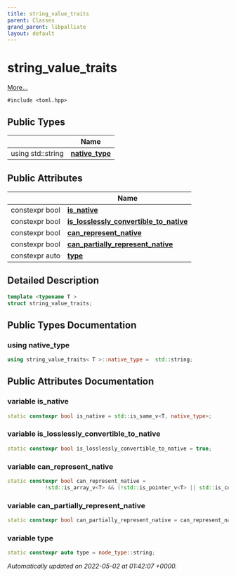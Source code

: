 ```yaml
---
title: string_value_traits
parent: Classes
grand_parent: libpalliate
layout: default
---
```


# string_value_traits



 [More...](#detailed-description)


`#include <toml.hpp>`

## Public Types

|                | Name           |
| -------------- | -------------- |
| using std::string | **[native_type](/libpalliate/generated/Classes/structstring__value__traits#using-native-type)**  |

## Public Attributes

|                | Name           |
| -------------- | -------------- |
| constexpr bool | **[is_native](/libpalliate/generated/Classes/structstring__value__traits#variable-is-native)**  |
| constexpr bool | **[is_losslessly_convertible_to_native](/libpalliate/generated/Classes/structstring__value__traits#variable-is-losslessly-convertible-to-native)**  |
| constexpr bool | **[can_represent_native](/libpalliate/generated/Classes/structstring__value__traits#variable-can-represent-native)**  |
| constexpr bool | **[can_partially_represent_native](/libpalliate/generated/Classes/structstring__value__traits#variable-can-partially-represent-native)**  |
| constexpr auto | **[type](/libpalliate/generated/Classes/structstring__value__traits#variable-type)**  |

## Detailed Description

```cpp
template <typename T >
struct string_value_traits;
```

## Public Types Documentation

### using native_type

```cpp
using string_value_traits< T >::native_type =  std::string;
```


## Public Attributes Documentation

### variable is_native

```cpp
static constexpr bool is_native = std::is_same_v<T, native_type>;
```


### variable is_losslessly_convertible_to_native

```cpp
static constexpr bool is_losslessly_convertible_to_native = true;
```


### variable can_represent_native

```cpp
static constexpr bool can_represent_native =
			!std::is_array_v<T> && (!std::is_pointer_v<T> || std::is_const_v<std::remove_pointer_t<T>>);
```


### variable can_partially_represent_native

```cpp
static constexpr bool can_partially_represent_native = can_represent_native;
```


### variable type

```cpp
static constexpr auto type = node_type::string;
```



_Automatically updated on 2022-05-02 at 01:42:07 +0000._